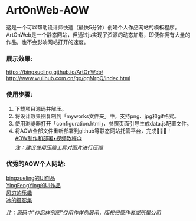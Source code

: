 # ArtOnWeb-AOW

这是一个可以帮助设计师快速（最快5分钟）创建个人作品网站的模板程序。ArtOnWeb是一个静态网站，但通过js实现了资源的动态加载，即便你拥有大量的作品，也不会影响网站打开的速度。

### 展示效果:  
https://bingxueling.github.io/ArtOnWeb/  
http://www.wulihub.com.cn/go/qgMrpQ/index.html  

### 使用步骤:  
1. 下载项目源码并解压。
2. 将设计效果图复制到「myworks文件夹」中，支持png、jpg和gif格式。
3. 使用浏览器打开「configuration.html」，参照页面引导生成data.js配置文件。
4. 将AOW全部文件重新部署到github等静态网站托管平台，完成👏👏👏！  
[AOW制作和部署•视频教程📺](https://mp.weixin.qq.com/s?__biz=MzU2MzA3Mjg3Ng==&mid=2247483942&idx=1&sn=53bb994ff010e611a16b14e59ae79b61&chksm=fc5e9825cb29113318effeea05af8238560301db28c575b8590de7087e0ecf3f3f1b16894390&token=1299134327&lang=zh_CN#rd)  
_注：建议使用压缩工具对图片进行压缩_

### 优秀的AOW个人网站:  
[bingxueling的UI作品](http://www.wulihub.com.cn/go/QoBGXW/index.html)  
[YingFengYing的UI作品](http://www.wulihub.com.cn/go/J6e58Q/index.html)  
[风穷的乐趣](http://www.wulihub.com.cn/go/JMBdEq/index.html)  
[冰的摄影集](http://www.wulihub.com.cn/go/QKjOZW/index.html)  

_注：源码中"作品样例图"仅用作样例展示，版权归原作者或所属公司_
